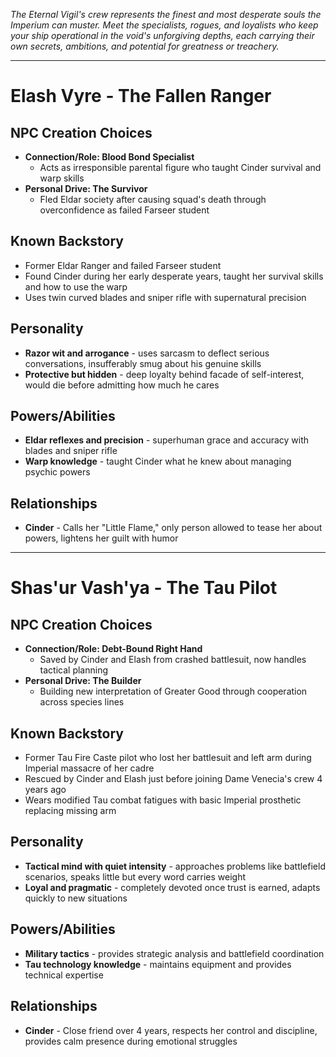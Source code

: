 *The Eternal Vigil's crew represents the finest and most desperate souls the Imperium can muster. Meet the specialists, rogues, and loyalists who keep your ship operational in the void's unforgiving depths, each carrying their own secrets, ambitions, and potential for greatness or treachery.*

---


# **Elash Vyre - The Fallen Ranger**

## **NPC Creation Choices**
- **Connection/Role: Blood Bond Specialist** 
  - Acts as irresponsible parental figure who taught Cinder survival and warp skills
- **Personal Drive: The Survivor** 
  - Fled Eldar society after causing squad's death through overconfidence as failed Farseer student

## **Known Backstory**
- Former Eldar Ranger and failed Farseer student 
- Found Cinder during her early desperate years, taught her survival skills and how to use the warp
- Uses twin curved blades and sniper rifle with supernatural precision

## **Personality** 
- **Razor wit and arrogance** - uses sarcasm to deflect serious conversations, insufferably smug about his genuine skills
- **Protective but hidden** - deep loyalty behind facade of self-interest, would die before admitting how much he cares

## **Powers/Abilities**
- **Eldar reflexes and precision** - superhuman grace and accuracy with blades and sniper rifle
- **Warp knowledge** - taught Cinder what he knew about managing psychic powers

## **Relationships**
- **Cinder** - Calls her "Little Flame," only person allowed to tease her about powers, lightens her guilt with humor

---

# **Shas'ur Vash'ya - The Tau Pilot**

## **NPC Creation Choices**
- **Connection/Role: Debt-Bound Right Hand** 
  - Saved by Cinder and Elash from crashed battlesuit, now handles tactical planning
- **Personal Drive: The Builder** 
  - Building new interpretation of Greater Good through cooperation across species lines

## **Known Backstory**
- Former Tau Fire Caste pilot who lost her battlesuit and left arm during Imperial massacre of her cadre
- Rescued by Cinder and Elash just before joining Dame Venecia's crew 4 years ago
- Wears modified Tau combat fatigues with basic Imperial prosthetic replacing missing arm

## **Personality** 
- **Tactical mind with quiet intensity** - approaches problems like battlefield scenarios, speaks little but every word carries weight
- **Loyal and pragmatic** - completely devoted once trust is earned, adapts quickly to new situations

## **Powers/Abilities**
- **Military tactics** - provides strategic analysis and battlefield coordination
- **Tau technology knowledge** - maintains equipment and provides technical expertise

## **Relationships**
- **Cinder** - Close friend over 4 years, respects her control and discipline, provides calm presence during emotional struggles
